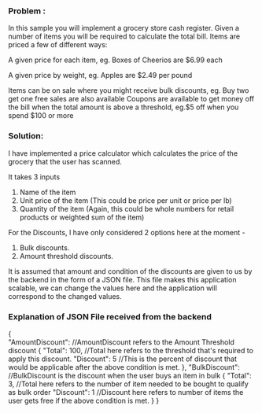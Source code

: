 ### Problem : 
In this sample you will implement a grocery store cash register. Given a number of items you will be required to calculate the total bill. Items are priced a few of different ways:

A given price for each item, eg. Boxes of Cheerios are $6.99 each

A given price by weight, eg. Apples are $2.49 per pound

Items can be on sale where you might receive bulk discounts, eg. Buy two get one free sales are also available
Coupons are available to get money off the bill when the total amount is above a threshold, eg.$5 off when you spend $100 or more

### Solution:
I have implemented a price calculator which calculates the price of the grocery that the user has scanned.

It takes 3 inputs
1. Name of the item
2. Unit price of the item (This could be price per unit or price per lb)
3. Quantity of the item (Again, this could be whole numbers for retail products or weighted sum of the item)

For the Discounts, I have only considered 2 options here at the moment -
1. Bulk discounts.
2. Amount threshold discounts.

It is assumed that amount and condition of the discounts are given to us by the backend in the form of a JSON file. This file makes this application scalable, we can change the values here and the application will correspond to the changed values.

### Explanation of JSON File received from the backend
{   
	"AmountDiscount":           //AmountDiscount refers to the Amount Threshold discount
		{
			"Total": 100,       //Total here refers to the threshold that's required to apply this discount.
			"Discount": 5       //This is the percent of discount that would be applicable after the above condition is met.
		},
	"BulkDiscount":             //BulkDiscount is the discount when the user buys an item in bulk
		{
			"Total": 3,         //Total here refers to the number of item needed to be bought to qualify as bulk order
			"Discount": 1       //Discount here refers to number of items the user gets free if the above condition is met.
		}
}
